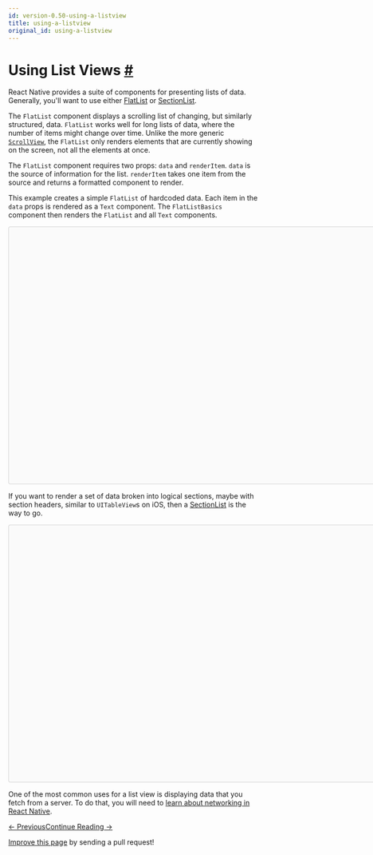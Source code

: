 ```yaml
---
id: version-0.50-using-a-listview
title: using-a-listview
original_id: using-a-listview
---
```

<a id="content"></a><h1><a class="anchor" name="using-list-views"></a>Using List Views <a class="hash-link" href="docs/using-a-listview.html#using-list-views">#</a></h1><div><p>React Native provides a suite of components for presenting lists of data. Generally, you'll want to use either <a href="docs/flatlist.html" target="_blank">FlatList</a> or <a href="docs/sectionlist.html" target="_blank">SectionList</a>.</p><p>The <code>FlatList</code> component displays a scrolling list of changing, but similarly structured, data. <code>FlatList</code> works well for long lists of data, where the number of items might change over time. Unlike the more generic <a href="docs/using-a-scrollview.html" target="_blank"><code>ScrollView</code></a>, the <code>FlatList</code> only renders elements that are currently showing on the screen, not all the elements at once.</p><p>The <code>FlatList</code> component requires two props: <code>data</code> and <code>renderItem</code>. <code>data</code> is the source of information for the list. <code>renderItem</code> takes one item from the source and returns a formatted component to render.</p><p>This example creates a simple <code>FlatList</code> of hardcoded data. Each item in the <code>data</code> props is rendered as a <code>Text</code> component. The <code>FlatListBasics</code> component then renders the <code>FlatList</code> and all <code>Text</code> components.</p><div class="snack-player"><div class="mobile-friendly-snack" style="display:none;"><div class="prism language-javascript"><span class="token keyword">import</span> React<span class="token punctuation">,</span> <span class="token punctuation">{</span> Component <span class="token punctuation">}</span> <span class="token keyword">from</span> <span class="token string">'react'</span><span class="token punctuation">;</span>
<span class="token keyword">import</span> <span class="token punctuation">{</span> AppRegistry<span class="token punctuation">,</span> FlatList<span class="token punctuation">,</span> StyleSheet<span class="token punctuation">,</span> Text<span class="token punctuation">,</span> View <span class="token punctuation">}</span> <span class="token keyword">from</span> <span class="token string">'react-native'</span><span class="token punctuation">;</span>

<span class="token keyword">export</span> <span class="token keyword">default</span> <span class="token keyword">class</span> <span class="token class-name">FlatListBasics</span> <span class="token keyword">extends</span> <span class="token class-name">Component</span> <span class="token punctuation">{</span>
  <span class="token function">render</span><span class="token punctuation">(</span><span class="token punctuation">)</span> <span class="token punctuation">{</span>
    <span class="token keyword">return</span> <span class="token punctuation">(</span>
      <span class="token operator">&lt;</span>View style<span class="token operator">=</span><span class="token punctuation">{</span>styles<span class="token punctuation">.</span>container<span class="token punctuation">}</span><span class="token operator">&gt;</span>
        <span class="token operator">&lt;</span>FlatList
          data<span class="token operator">=</span><span class="token punctuation">{</span><span class="token punctuation">[</span>
            <span class="token punctuation">{</span>key<span class="token punctuation">:</span> <span class="token string">'Devin'</span><span class="token punctuation">}</span><span class="token punctuation">,</span>
            <span class="token punctuation">{</span>key<span class="token punctuation">:</span> <span class="token string">'Jackson'</span><span class="token punctuation">}</span><span class="token punctuation">,</span>
            <span class="token punctuation">{</span>key<span class="token punctuation">:</span> <span class="token string">'James'</span><span class="token punctuation">}</span><span class="token punctuation">,</span>
            <span class="token punctuation">{</span>key<span class="token punctuation">:</span> <span class="token string">'Joel'</span><span class="token punctuation">}</span><span class="token punctuation">,</span>
            <span class="token punctuation">{</span>key<span class="token punctuation">:</span> <span class="token string">'John'</span><span class="token punctuation">}</span><span class="token punctuation">,</span>
            <span class="token punctuation">{</span>key<span class="token punctuation">:</span> <span class="token string">'Jillian'</span><span class="token punctuation">}</span><span class="token punctuation">,</span>
            <span class="token punctuation">{</span>key<span class="token punctuation">:</span> <span class="token string">'Jimmy'</span><span class="token punctuation">}</span><span class="token punctuation">,</span>
            <span class="token punctuation">{</span>key<span class="token punctuation">:</span> <span class="token string">'Julie'</span><span class="token punctuation">}</span><span class="token punctuation">,</span>
          <span class="token punctuation">]</span><span class="token punctuation">}</span>
          renderItem<span class="token operator">=</span><span class="token punctuation">{</span><span class="token punctuation">(</span><span class="token punctuation">{</span>item<span class="token punctuation">}</span><span class="token punctuation">)</span> <span class="token operator">=&gt;</span> <span class="token operator">&lt;</span>Text style<span class="token operator">=</span><span class="token punctuation">{</span>styles<span class="token punctuation">.</span>item<span class="token punctuation">}</span><span class="token operator">&gt;</span><span class="token punctuation">{</span>item<span class="token punctuation">.</span>key<span class="token punctuation">}</span><span class="token operator">&lt;</span><span class="token operator">/</span>Text<span class="token operator">&gt;</span><span class="token punctuation">}</span>
        <span class="token operator">/</span><span class="token operator">&gt;</span>
      <span class="token operator">&lt;</span><span class="token operator">/</span>View<span class="token operator">&gt;</span>
    <span class="token punctuation">)</span><span class="token punctuation">;</span>
  <span class="token punctuation">}</span>
<span class="token punctuation">}</span>

<span class="token keyword">const</span> styles <span class="token operator">=</span> StyleSheet<span class="token punctuation">.</span><span class="token function">create</span><span class="token punctuation">(</span><span class="token punctuation">{</span>
  container<span class="token punctuation">:</span> <span class="token punctuation">{</span>
   flex<span class="token punctuation">:</span> <span class="token number">1</span><span class="token punctuation">,</span>
   paddingTop<span class="token punctuation">:</span> <span class="token number">22</span>
  <span class="token punctuation">}</span><span class="token punctuation">,</span>
  item<span class="token punctuation">:</span> <span class="token punctuation">{</span>
    padding<span class="token punctuation">:</span> <span class="token number">10</span><span class="token punctuation">,</span>
    fontSize<span class="token punctuation">:</span> <span class="token number">18</span><span class="token punctuation">,</span>
    height<span class="token punctuation">:</span> <span class="token number">44</span><span class="token punctuation">,</span>
  <span class="token punctuation">}</span><span class="token punctuation">,</span>
<span class="token punctuation">}</span><span class="token punctuation">)</span>
<span class="token comment" spellcheck="true">
// skip this line if using Create React Native App
</span>AppRegistry<span class="token punctuation">.</span><span class="token function">registerComponent</span><span class="token punctuation">(</span><span class="token string">'AwesomeProject'</span><span class="token punctuation">,</span> <span class="token punctuation">(</span><span class="token punctuation">)</span> <span class="token operator">=&gt;</span> FlatListBasics<span class="token punctuation">)</span><span class="token punctuation">;</span></div></div><div class="desktop-friendly-snack" style="margin-top:15px;margin-bottom:15px;"><div data-snack-name="FlatList Basics" data-snack-description="Example usage" data-snack-code="import%20React%2C%20%7B%20Component%20%7D%20from%20'react'%3B%0Aimport%20%7B%20AppRegistry%2C%20FlatList%2C%20StyleSheet%2C%20Text%2C%20View%20%7D%20from%20'react-native'%3B%0A%0Aexport%20default%20class%20FlatListBasics%20extends%20Component%20%7B%0A%20%20render()%20%7B%0A%20%20%20%20return%20(%0A%20%20%20%20%20%20%3CView%20style%3D%7Bstyles.container%7D%3E%0A%20%20%20%20%20%20%20%20%3CFlatList%0A%20%20%20%20%20%20%20%20%20%20data%3D%7B%5B%0A%20%20%20%20%20%20%20%20%20%20%20%20%7Bkey%3A%20'Devin'%7D%2C%0A%20%20%20%20%20%20%20%20%20%20%20%20%7Bkey%3A%20'Jackson'%7D%2C%0A%20%20%20%20%20%20%20%20%20%20%20%20%7Bkey%3A%20'James'%7D%2C%0A%20%20%20%20%20%20%20%20%20%20%20%20%7Bkey%3A%20'Joel'%7D%2C%0A%20%20%20%20%20%20%20%20%20%20%20%20%7Bkey%3A%20'John'%7D%2C%0A%20%20%20%20%20%20%20%20%20%20%20%20%7Bkey%3A%20'Jillian'%7D%2C%0A%20%20%20%20%20%20%20%20%20%20%20%20%7Bkey%3A%20'Jimmy'%7D%2C%0A%20%20%20%20%20%20%20%20%20%20%20%20%7Bkey%3A%20'Julie'%7D%2C%0A%20%20%20%20%20%20%20%20%20%20%5D%7D%0A%20%20%20%20%20%20%20%20%20%20renderItem%3D%7B(%7Bitem%7D)%20%3D%3E%20%3CText%20style%3D%7Bstyles.item%7D%3E%7Bitem.key%7D%3C%2FText%3E%7D%0A%20%20%20%20%20%20%20%20%2F%3E%0A%20%20%20%20%20%20%3C%2FView%3E%0A%20%20%20%20)%3B%0A%20%20%7D%0A%7D%0A%0Aconst%20styles%20%3D%20StyleSheet.create(%7B%0A%20%20container%3A%20%7B%0A%20%20%20flex%3A%201%2C%0A%20%20%20paddingTop%3A%2022%0A%20%20%7D%2C%0A%20%20item%3A%20%7B%0A%20%20%20%20padding%3A%2010%2C%0A%20%20%20%20fontSize%3A%2018%2C%0A%20%20%20%20height%3A%2044%2C%0A%20%20%7D%2C%0A%7D)%0A%0A%2F%2F%20skip%20this%20line%20if%20using%20Create%20React%20Native%20App%0AAppRegistry.registerComponent('AwesomeProject'%2C%20()%20%3D%3E%20FlatListBasics)%3B" data-snack-platform="ios" data-snack-preview="true" data-snack-sdk-version="16.0.0" style="overflow:hidden;background:#fafafa;border:1px solid rgba(0,0,0,.16);border-radius:4px;height:514px;width:880px;"></div></div></div><p>If you want to render a set of data broken into logical sections, maybe with section headers, similar to <code>UITableView</code>s on iOS, then a <a href="docs/sectionlist.html" target="_blank">SectionList</a> is the way to go.</p><div class="snack-player"><div class="mobile-friendly-snack" style="display:none;"><div class="prism language-javascript"><span class="token keyword">import</span> React<span class="token punctuation">,</span> <span class="token punctuation">{</span> Component <span class="token punctuation">}</span> <span class="token keyword">from</span> <span class="token string">'react'</span><span class="token punctuation">;</span>
<span class="token keyword">import</span> <span class="token punctuation">{</span> AppRegistry<span class="token punctuation">,</span> SectionList<span class="token punctuation">,</span> StyleSheet<span class="token punctuation">,</span> Text<span class="token punctuation">,</span> View <span class="token punctuation">}</span> <span class="token keyword">from</span> <span class="token string">'react-native'</span><span class="token punctuation">;</span>

<span class="token keyword">export</span> <span class="token keyword">default</span> <span class="token keyword">class</span> <span class="token class-name">SectionListBasics</span> <span class="token keyword">extends</span> <span class="token class-name">Component</span> <span class="token punctuation">{</span>
  <span class="token function">render</span><span class="token punctuation">(</span><span class="token punctuation">)</span> <span class="token punctuation">{</span>
    <span class="token keyword">return</span> <span class="token punctuation">(</span>
      <span class="token operator">&lt;</span>View style<span class="token operator">=</span><span class="token punctuation">{</span>styles<span class="token punctuation">.</span>container<span class="token punctuation">}</span><span class="token operator">&gt;</span>
        <span class="token operator">&lt;</span>SectionList
          sections<span class="token operator">=</span><span class="token punctuation">{</span><span class="token punctuation">[</span>
            <span class="token punctuation">{</span>title<span class="token punctuation">:</span> <span class="token string">'D'</span><span class="token punctuation">,</span> data<span class="token punctuation">:</span> <span class="token punctuation">[</span><span class="token string">'Devin'</span><span class="token punctuation">]</span><span class="token punctuation">}</span><span class="token punctuation">,</span>
            <span class="token punctuation">{</span>title<span class="token punctuation">:</span> <span class="token string">'J'</span><span class="token punctuation">,</span> data<span class="token punctuation">:</span> <span class="token punctuation">[</span><span class="token string">'Jackson'</span><span class="token punctuation">,</span> <span class="token string">'James'</span><span class="token punctuation">,</span> <span class="token string">'Jillian'</span><span class="token punctuation">,</span> <span class="token string">'Jimmy'</span><span class="token punctuation">,</span> <span class="token string">'Joel'</span><span class="token punctuation">,</span> <span class="token string">'John'</span><span class="token punctuation">,</span> <span class="token string">'Julie'</span><span class="token punctuation">]</span><span class="token punctuation">}</span><span class="token punctuation">,</span>
          <span class="token punctuation">]</span><span class="token punctuation">}</span>
          renderItem<span class="token operator">=</span><span class="token punctuation">{</span><span class="token punctuation">(</span><span class="token punctuation">{</span>item<span class="token punctuation">}</span><span class="token punctuation">)</span> <span class="token operator">=&gt;</span> <span class="token operator">&lt;</span>Text style<span class="token operator">=</span><span class="token punctuation">{</span>styles<span class="token punctuation">.</span>item<span class="token punctuation">}</span><span class="token operator">&gt;</span><span class="token punctuation">{</span>item<span class="token punctuation">}</span><span class="token operator">&lt;</span><span class="token operator">/</span>Text<span class="token operator">&gt;</span><span class="token punctuation">}</span>
          renderSectionHeader<span class="token operator">=</span><span class="token punctuation">{</span><span class="token punctuation">(</span><span class="token punctuation">{</span>section<span class="token punctuation">}</span><span class="token punctuation">)</span> <span class="token operator">=&gt;</span> <span class="token operator">&lt;</span>Text style<span class="token operator">=</span><span class="token punctuation">{</span>styles<span class="token punctuation">.</span>sectionHeader<span class="token punctuation">}</span><span class="token operator">&gt;</span><span class="token punctuation">{</span>section<span class="token punctuation">.</span>title<span class="token punctuation">}</span><span class="token operator">&lt;</span><span class="token operator">/</span>Text<span class="token operator">&gt;</span><span class="token punctuation">}</span>
          keyExtractor<span class="token operator">=</span><span class="token punctuation">{</span><span class="token punctuation">(</span>item<span class="token punctuation">,</span> index<span class="token punctuation">)</span> <span class="token operator">=&gt;</span> index<span class="token punctuation">}</span>
        <span class="token operator">/</span><span class="token operator">&gt;</span>
      <span class="token operator">&lt;</span><span class="token operator">/</span>View<span class="token operator">&gt;</span>
    <span class="token punctuation">)</span><span class="token punctuation">;</span>
  <span class="token punctuation">}</span>
<span class="token punctuation">}</span>

<span class="token keyword">const</span> styles <span class="token operator">=</span> StyleSheet<span class="token punctuation">.</span><span class="token function">create</span><span class="token punctuation">(</span><span class="token punctuation">{</span>
  container<span class="token punctuation">:</span> <span class="token punctuation">{</span>
   flex<span class="token punctuation">:</span> <span class="token number">1</span><span class="token punctuation">,</span>
   paddingTop<span class="token punctuation">:</span> <span class="token number">22</span>
  <span class="token punctuation">}</span><span class="token punctuation">,</span>
  sectionHeader<span class="token punctuation">:</span> <span class="token punctuation">{</span>
    paddingTop<span class="token punctuation">:</span> <span class="token number">2</span><span class="token punctuation">,</span>
    paddingLeft<span class="token punctuation">:</span> <span class="token number">10</span><span class="token punctuation">,</span>
    paddingRight<span class="token punctuation">:</span> <span class="token number">10</span><span class="token punctuation">,</span>
    paddingBottom<span class="token punctuation">:</span> <span class="token number">2</span><span class="token punctuation">,</span>
    fontSize<span class="token punctuation">:</span> <span class="token number">14</span><span class="token punctuation">,</span>
    fontWeight<span class="token punctuation">:</span> <span class="token string">'bold'</span><span class="token punctuation">,</span>
    backgroundColor<span class="token punctuation">:</span> <span class="token string">'rgba(247,247,247,1.0)'</span><span class="token punctuation">,</span>
  <span class="token punctuation">}</span><span class="token punctuation">,</span>
  item<span class="token punctuation">:</span> <span class="token punctuation">{</span>
    padding<span class="token punctuation">:</span> <span class="token number">10</span><span class="token punctuation">,</span>
    fontSize<span class="token punctuation">:</span> <span class="token number">18</span><span class="token punctuation">,</span>
    height<span class="token punctuation">:</span> <span class="token number">44</span><span class="token punctuation">,</span>
  <span class="token punctuation">}</span><span class="token punctuation">,</span>
<span class="token punctuation">}</span><span class="token punctuation">)</span>
<span class="token comment" spellcheck="true">
// skip this line if using Create React Native App
</span>AppRegistry<span class="token punctuation">.</span><span class="token function">registerComponent</span><span class="token punctuation">(</span><span class="token string">'AwesomeProject'</span><span class="token punctuation">,</span> <span class="token punctuation">(</span><span class="token punctuation">)</span> <span class="token operator">=&gt;</span> SectionListBasics<span class="token punctuation">)</span><span class="token punctuation">;</span></div></div><div class="desktop-friendly-snack" style="margin-top:15px;margin-bottom:15px;"><div data-snack-name="SectionList Basics" data-snack-description="Example usage" data-snack-code="import%20React%2C%20%7B%20Component%20%7D%20from%20'react'%3B%0Aimport%20%7B%20AppRegistry%2C%20SectionList%2C%20StyleSheet%2C%20Text%2C%20View%20%7D%20from%20'react-native'%3B%0A%0Aexport%20default%20class%20SectionListBasics%20extends%20Component%20%7B%0A%20%20render()%20%7B%0A%20%20%20%20return%20(%0A%20%20%20%20%20%20%3CView%20style%3D%7Bstyles.container%7D%3E%0A%20%20%20%20%20%20%20%20%3CSectionList%0A%20%20%20%20%20%20%20%20%20%20sections%3D%7B%5B%0A%20%20%20%20%20%20%20%20%20%20%20%20%7Btitle%3A%20'D'%2C%20data%3A%20%5B'Devin'%5D%7D%2C%0A%20%20%20%20%20%20%20%20%20%20%20%20%7Btitle%3A%20'J'%2C%20data%3A%20%5B'Jackson'%2C%20'James'%2C%20'Jillian'%2C%20'Jimmy'%2C%20'Joel'%2C%20'John'%2C%20'Julie'%5D%7D%2C%0A%20%20%20%20%20%20%20%20%20%20%5D%7D%0A%20%20%20%20%20%20%20%20%20%20renderItem%3D%7B(%7Bitem%7D)%20%3D%3E%20%3CText%20style%3D%7Bstyles.item%7D%3E%7Bitem%7D%3C%2FText%3E%7D%0A%20%20%20%20%20%20%20%20%20%20renderSectionHeader%3D%7B(%7Bsection%7D)%20%3D%3E%20%3CText%20style%3D%7Bstyles.sectionHeader%7D%3E%7Bsection.title%7D%3C%2FText%3E%7D%0A%20%20%20%20%20%20%20%20%20%20keyExtractor%3D%7B(item%2C%20index)%20%3D%3E%20index%7D%0A%20%20%20%20%20%20%20%20%2F%3E%0A%20%20%20%20%20%20%3C%2FView%3E%0A%20%20%20%20)%3B%0A%20%20%7D%0A%7D%0A%0Aconst%20styles%20%3D%20StyleSheet.create(%7B%0A%20%20container%3A%20%7B%0A%20%20%20flex%3A%201%2C%0A%20%20%20paddingTop%3A%2022%0A%20%20%7D%2C%0A%20%20sectionHeader%3A%20%7B%0A%20%20%20%20paddingTop%3A%202%2C%0A%20%20%20%20paddingLeft%3A%2010%2C%0A%20%20%20%20paddingRight%3A%2010%2C%0A%20%20%20%20paddingBottom%3A%202%2C%0A%20%20%20%20fontSize%3A%2014%2C%0A%20%20%20%20fontWeight%3A%20'bold'%2C%0A%20%20%20%20backgroundColor%3A%20'rgba(247%2C247%2C247%2C1.0)'%2C%0A%20%20%7D%2C%0A%20%20item%3A%20%7B%0A%20%20%20%20padding%3A%2010%2C%0A%20%20%20%20fontSize%3A%2018%2C%0A%20%20%20%20height%3A%2044%2C%0A%20%20%7D%2C%0A%7D)%0A%0A%2F%2F%20skip%20this%20line%20if%20using%20Create%20React%20Native%20App%0AAppRegistry.registerComponent('AwesomeProject'%2C%20()%20%3D%3E%20SectionListBasics)%3B" data-snack-platform="ios" data-snack-preview="true" data-snack-sdk-version="16.0.0" style="overflow:hidden;background:#fafafa;border:1px solid rgba(0,0,0,.16);border-radius:4px;height:514px;width:880px;"></div></div></div><p>One of the most common uses for a list view is displaying data that you fetch from a server. To do that, you will need to <a href="docs/network.html" target="_blank">learn about networking in React Native</a>.</p></div><div class="docs-prevnext"><a class="docs-prev btn" href="docs/using-a-scrollview.html#content">← Previous</a><a class="docs-next btn" href="docs/network.html#content">Continue Reading →</a></div><p class="edit-page-block"><a target="_blank" href="https://github.com/facebook/react-native/blob/master/docs/UsingAListView.md">Improve this page</a> by sending a pull request!</p>